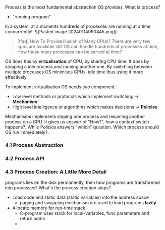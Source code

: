 Process is the most fundamental abstraction OS provides.
What is process?
- "running program"

In a system, at a moments hundreds of processes are running at a time, concurrently!. 
![[Pasted image 20240114090445.png]]

> [!faq] How To Provide Illusion of Many CPUs?
> There are very few cpus are available still OS can handle hundreds of processes at time, How these many processes can be served at time?

OS does this by **virtualisation** of CPU, by sharing CPU time. It does by stopping a idle process and running another one. By switching between multiple processes OS minimises CPUs' idle time thus using it more effectively.  

To implement virtualisation OS needs two component:
- Low level methods or protocols which implement switching -> **Mechanism**
- High level intelligence or algorithms which makes decisions -> **Policies**

Mechanisms implements stoping one process and resuming another process on a CPU. It gives us answer of "How?", how a context switch happens?. While Policies answers "which" question. Which process should OS run immediately?. 

### 4.1 Process Abstraction

### 4.2 Process API


 ### 4.3 Process Creation: A Little More Detail
programs lies on the disk permanently, then how programs are transformed into processes? What's the process creation steps? 
- Load code and static data (static variables) into the address space 
	- paging and swapping mechanism are used to load programs **lazily**. 
- Allocate memory for run-time stack 
	- C-program uses stack for local-variables, func parameters and return addrs
	- 